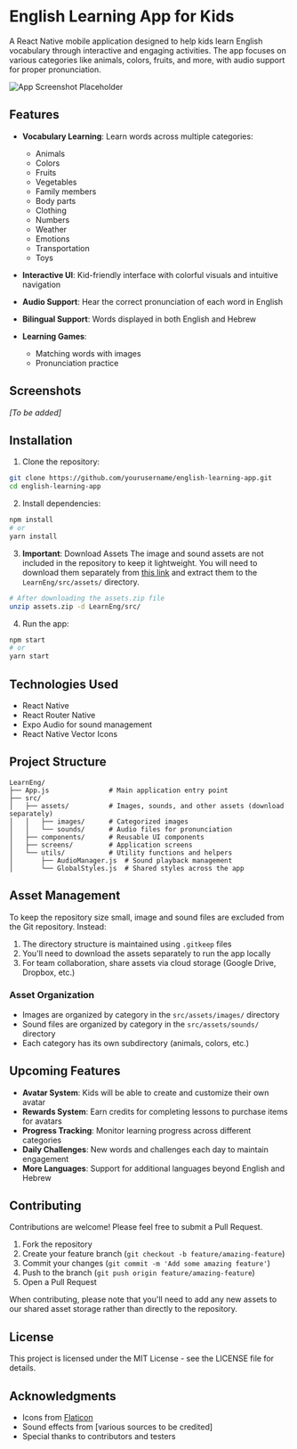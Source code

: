 # English Learning App for Kids

A React Native mobile application designed to help kids learn English vocabulary through interactive and engaging activities. The app focuses on various categories like animals, colors, fruits, and more, with audio support for proper pronunciation.

![App Screenshot Placeholder](screenshot_placeholder.png)

## Features

- **Vocabulary Learning**: Learn words across multiple categories:
  - Animals
  - Colors
  - Fruits
  - Vegetables
  - Family members
  - Body parts
  - Clothing
  - Numbers
  - Weather
  - Emotions
  - Transportation
  - Toys

- **Interactive UI**: Kid-friendly interface with colorful visuals and intuitive navigation

- **Audio Support**: Hear the correct pronunciation of each word in English

- **Bilingual Support**: Words displayed in both English and Hebrew

- **Learning Games**:
  - Matching words with images
  - Pronunciation practice

## Screenshots

*[To be added]*

## Installation

1. Clone the repository:
```bash
git clone https://github.com/yourusername/english-learning-app.git
cd english-learning-app
```

2. Install dependencies:
```bash
npm install
# or
yarn install
```

3. **Important**: Download Assets
The image and sound assets are not included in the repository to keep it lightweight. You will need to download them separately from [this link](provide_link_to_assets_zip) and extract them to the `LearnEng/src/assets/` directory.

```bash
# After downloading the assets.zip file
unzip assets.zip -d LearnEng/src/
```

4. Run the app:
```bash
npm start
# or
yarn start
```

## Technologies Used

- React Native
- React Router Native
- Expo Audio for sound management
- React Native Vector Icons

## Project Structure

```
LearnEng/
├── App.js               # Main application entry point
├── src/
│   ├── assets/          # Images, sounds, and other assets (download separately)
│   │   ├── images/      # Categorized images
│   │   └── sounds/      # Audio files for pronunciation
│   ├── components/      # Reusable UI components
│   ├── screens/         # Application screens
│   └── utils/           # Utility functions and helpers
│       ├── AudioManager.js  # Sound playback management
│       └── GlobalStyles.js  # Shared styles across the app
```

## Asset Management

To keep the repository size small, image and sound files are excluded from the Git repository. Instead:

1. The directory structure is maintained using `.gitkeep` files
2. You'll need to download the assets separately to run the app locally
3. For team collaboration, share assets via cloud storage (Google Drive, Dropbox, etc.)

### Asset Organization

- Images are organized by category in the `src/assets/images/` directory
- Sound files are organized by category in the `src/assets/sounds/` directory
- Each category has its own subdirectory (animals, colors, etc.)

## Upcoming Features

- **Avatar System**: Kids will be able to create and customize their own avatar
- **Rewards System**: Earn credits for completing lessons to purchase items for avatars
- **Progress Tracking**: Monitor learning progress across different categories
- **Daily Challenges**: New words and challenges each day to maintain engagement
- **More Languages**: Support for additional languages beyond English and Hebrew

## Contributing

Contributions are welcome! Please feel free to submit a Pull Request.

1. Fork the repository
2. Create your feature branch (`git checkout -b feature/amazing-feature`)
3. Commit your changes (`git commit -m 'Add some amazing feature'`)
4. Push to the branch (`git push origin feature/amazing-feature`)
5. Open a Pull Request

When contributing, please note that you'll need to add any new assets to our shared asset storage rather than directly to the repository.

## License

This project is licensed under the MIT License - see the LICENSE file for details.

## Acknowledgments

- Icons from [Flaticon](https://www.flaticon.com/)
- Sound effects from [various sources to be credited]
- Special thanks to contributors and testers 